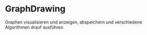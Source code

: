 GraphDrawing
============

Graphen visualisieren und anzeigen, abspeichern und verschiedene Algorithmen drauf ausführen
